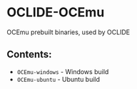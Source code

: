 # OCLIDE-OCEmu
OCEmu prebuilt binaries, used by OCLIDE

## Contents:
* `OCEmu-windows` - Windows build
* `OCEmu-ubuntu` - Ubuntu build
